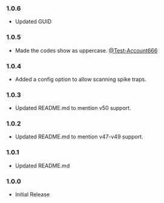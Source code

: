 ### 1.0.6

- Updated GUID

### 1.0.5

- Made the codes show as uppercase. [@Test-Account666](https://github.com/Test-Account666)

### 1.0.4

- Added a config option to allow scanning spike traps.

### 1.0.3

- Updated README.md to mention v50 support.

### 1.0.2

- Updated README.md to mention v47-v49 support.

### 1.0.1

- Updated README.md

### 1.0.0

- Initial Release
